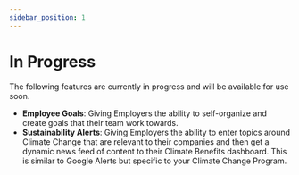 ```yaml
---
sidebar_position: 1
---
```


# In Progress   

The following features are currently in progress and will be available for use soon.  
* **Employee Goals**: Giving Employers the ability to self-organize and create goals that their team work towards. 
* **Sustainability Alerts**: Giving Employers the ability to enter topics around Climate Change that are relevant to their companies and then get a dynamic news feed of content to their Climate Benefits dashboard. This is similar to Google Alerts but specific to your Climate Change Program. 
